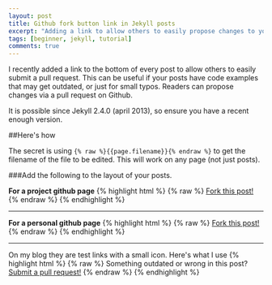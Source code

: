 ```yaml
---
layout: post
title: Github fork button link in Jekyll posts
excerpt: "Adding a link to allow others to easily propose changes to your posts."
tags: [beginner, jekyll, tutorial]
comments: true
---
```


I recently added a link to the bottom of every post to allow others to easily submit a pull request. This can be useful if your posts have code examples that may get outdated, or just for small typos. Readers can propose changes via a pull request on Github.


It is possible since Jekyll 2.4.0 (april 2013), so ensure you have a recent enough version.

##Here's how

The secret is using `{% raw %}{{page.filename}}{% endraw %}` to get the filename of the file to be edited. This will work on any page (not just posts).

###Add the following to the layout of your posts.

**For a project github page**
{% highlight html %}
{% raw %}
<a href="https://github.com/GITHUB-USERNAME/PROJECT-NAME/edit/gh-pages/{{page.filename}}" class="btn">Fork this post!</a>
{% endraw %}
{% endhighlight %}

----

**For a personal github page**
{% highlight html %}
{% raw %}
<a href="https://github.com/GITHUB-USERNAME/GITHUB-USERNAME.github.io/edit/master/{{page.filename}}" class="btn">Fork this post!</a>
{% endraw %}
{% endhighlight %}


----

On my blog they are test links with a small icon. Here's what I use
{% highlight html %}
{% raw %}
<span class="git-pull">Something outdated or wrong in this post? <a href="https://github.com/Rahazan/rahazan.github.io/edit/master/{{page.path}}"><i class="fa fa-github fa-lg"></i> Submit a pull request!</a></span>
{% endraw %}
{% endhighlight %}
